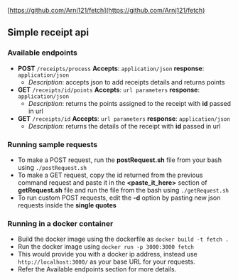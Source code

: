 [https://github.com/Arnj121/fetch](https://github.com/Arnj121/fetch)

## Simple receipt api
### Available endpoints

- **POST** `/receipts/process` **Accepts**: `application/json` **response**: `application/json`
  - _Description_: accepts json to add receipts details and returns points
- **GET** `/receipts/id/points` **Accepts**: `url parameters` **response**: `application/json`
  - _Description_: returns the points assigned to the receipt with **id** passed in url
- **GET** `/receipts/id` **Accepts**: `url parameters` **response**: `application/json`
  - _Description_: returns the details of the receipt with **id** passed in url

### Running sample requests
 
- To make a POST request, run the **postRequest.sh** file from your bash using `./postRequest.sh`
- To make a GET request, copy the id returned from the previous command request and paste it 
in the **<paste_it_here>** section of **getRequest.sh** file and run the file from the bash using `./getRequest.sh`
- To run custom POST requests, edit the **-d** option by pasting new json requests inside the **single quotes**

### Running in a docker container

- Build the docker image using the dockerfile as `docker build -t fetch .`
- Run the docker image using `docker run -p 3000:3000 fetch`
- This would provide you with a docker ip address, instead use `http://localhost:3000/` as your base URL for your requests.
- Refer the Available endpoints section for more details.